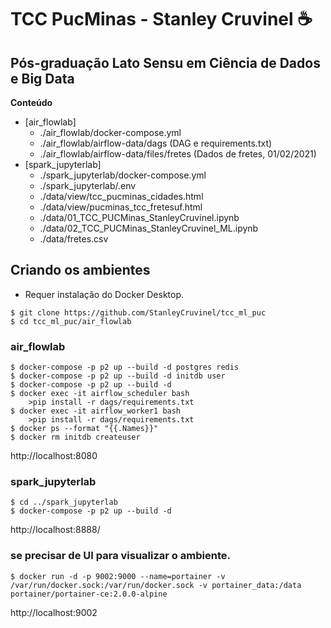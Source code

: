 # TCC PucMinas -  Stanley Cruvinel :coffee:
## Pós-graduação Lato Sensu em Ciência de Dados e Big Data
**Conteúdo** 

<!-- toc -->

- [air_flowlab]
  - ./air_flowlab/docker-compose.yml
  - ./air_flowlab/airflow-data/dags (DAG e requirements.txt)
  - ./air_flowlab/airflow-data/files/fretes (Dados de fretes,  01/02/2021)
- [spark_jupyterlab]
  - ./spark_jupyterlab/docker-compose.yml
  - ./spark_jupyterlab/.env
  - ./data/view/tcc_pucminas_cidades.html 
  - ./data/view/pucminas_tcc_fretesuf.html
  - ./data/01_TCC_PUCMinas_StanleyCruvinel.ipynb
  - ./data/02_TCC_PUCMinas_StanleyCruvinel_ML.ipynb
  - ./data/fretes.csv

<!-- tocstop -->

## Criando os ambientes
- Requer instalação do Docker Desktop. 

```console
$ git clone https://github.com/StanleyCruvinel/tcc_ml_puc
$ cd tcc_ml_puc/air_flowlab
```

### air_flowlab

```console
$ docker-compose -p p2 up --build -d postgres redis
$ docker-compose -p p2 up --build -d initdb user
$ docker-compose -p p2 up --build -d
$ docker exec -it airflow_scheduler bash
    >pip install -r dags/requirements.txt
$ docker exec -it airflow_worker1 bash
    >pip install -r dags/requirements.txt
$ docker ps --format "{{.Names}}"
$ docker rm initdb createuser
```
http://localhost:8080 


### spark_jupyterlab

```console
$ cd ../spark_jupyterlab
$ docker-compose -p p2 up --build -d 
```

http://localhost:8888/

### se precisar de UI para visualizar o ambiente.

```console
$ docker run -d -p 9002:9000 --name=portainer -v /var/run/docker.sock:/var/run/docker.sock -v portainer_data:/data  portainer/portainer-ce:2.0.0-alpine
```

http://localhost:9002
